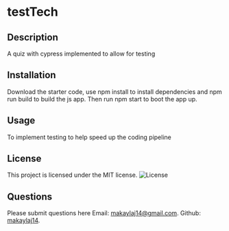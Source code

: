 # testTech

## Description
A quiz with cypress implemented to allow for testing

## Installation
Download the starter code, use npm install to install dependencies and npm run build to build the js app. Then run npm start to boot the app up.

## Usage
To implement testing to help speed up the coding pipeline

## License
This project is licensed under the MIT license. ![License](https://img.shields.io/badge/license-MIT-blue.svg)

## Questions
  Please submit questions here
  Email: [makaylaj14@gmail.com](mailto:makaylaj14@gmail.com).
  Github: [makaylaj14](https://github.com/makaylaj14).

